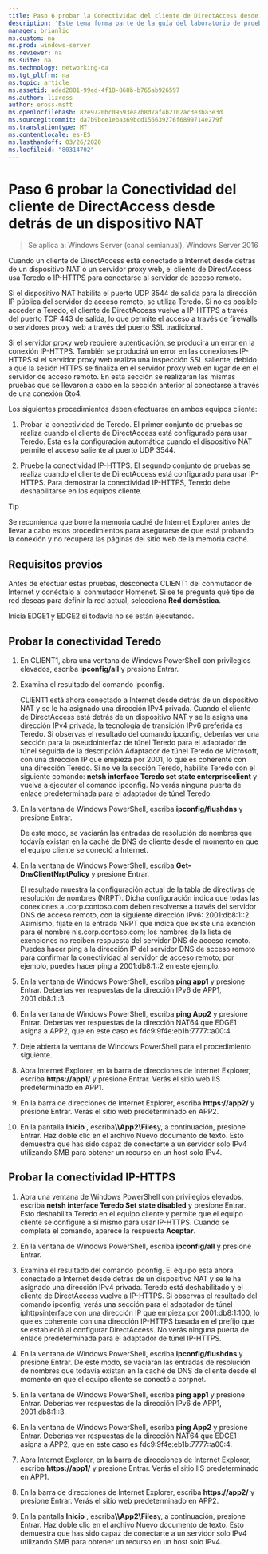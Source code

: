 ```yaml
---
title: Paso 6 probar la Conectividad del cliente de DirectAccess desde detrás de un dispositivo NAT
description: 'Este tema forma parte de la guía del laboratorio de pruebas: demostración de DirectAccess en un clúster con Windows NLB para Windows Server 2016'
manager: brianlic
ms.custom: na
ms.prod: windows-server
ms.reviewer: na
ms.suite: na
ms.technology: networking-da
ms.tgt_pltfrm: na
ms.topic: article
ms.assetid: aded2881-99ed-4f18-868b-b765ab926597
ms.author: lizross
author: eross-msft
ms.openlocfilehash: 82e9720bc09593ea7b8d7af4b2102ac3e3ba3e3d
ms.sourcegitcommit: da7b9bce1eba369bcd156639276f6899714e279f
ms.translationtype: MT
ms.contentlocale: es-ES
ms.lasthandoff: 03/26/2020
ms.locfileid: "80314702"
---
```

# <a name="step-6-test-directaccess-client-connectivity-from-behind-a-nat-device"></a>Paso 6 probar la Conectividad del cliente de DirectAccess desde detrás de un dispositivo NAT

>Se aplica a: Windows Server (canal semianual), Windows Server 2016

Cuando un cliente de DirectAccess está conectado a Internet desde detrás de un dispositivo NAT o un servidor proxy web, el cliente de DirectAccess usa Teredo o IP-HTTPS para conectarse al servidor de acceso remoto. 

Si el dispositivo NAT habilita el puerto UDP 3544 de salida para la dirección IP pública del servidor de acceso remoto, se utiliza Teredo. Si no es posible acceder a Teredo, el cliente de DirectAccess vuelve a IP-HTTPS a través del puerto TCP 443 de salida, lo que permite el acceso a través de firewalls o servidores proxy web a través del puerto SSL tradicional. 

Si el servidor proxy web requiere autenticación, se producirá un error en la conexión IP-HTTPS. También se producirá un error en las conexiones IP-HTTPS si el servidor proxy web realiza una inspección SSL saliente, debido a que la sesión HTTPS se finaliza en el servidor proxy web en lugar de en el servidor de acceso remoto. En esta sección se realizarán las mismas pruebas que se llevaron a cabo en la sección anterior al conectarse a través de una conexión 6to4.  
  
Los siguientes procedimientos deben efectuarse en ambos equipos cliente:  
  
1. Probar la conectividad de Teredo. El primer conjunto de pruebas se realiza cuando el cliente de DirectAccess está configurado para usar Teredo. Esta es la configuración automática cuando el dispositivo NAT permite el acceso saliente al puerto UDP 3544.  
  
2. Pruebe la conectividad IP-HTTPS. El segundo conjunto de pruebas se realiza cuando el cliente de DirectAccess está configurado para usar IP-HTTPS. Para demostrar la conectividad IP-HTTPS, Teredo debe deshabilitarse en los equipos cliente.  
  
> [!TIP]  
> Se recomienda que borre la memoria caché de Internet Explorer antes de llevar a cabo estos procedimientos para asegurarse de que está probando la conexión y no recupera las páginas del sitio web de la memoria caché.  
  
## <a name="prerequisites"></a>Requisitos previos

Antes de efectuar estas pruebas, desconecta CLIENT1 del conmutador de Internet y conéctalo al conmutador Homenet. Si se te pregunta qué tipo de red deseas para definir la red actual, selecciona **Red doméstica**.  
  
Inicia EDGE1 y EDGE2 si todavía no se están ejecutando.  
  
## <a name="test-teredo-connectivity"></a>Probar la conectividad Teredo  
  
1. En CLIENT1, abra una ventana de Windows PowerShell con privilegios elevados, escriba **ipconfig/all** y presione Entrar.  
  
2. Examina el resultado del comando ipconfig.  
  
   CLIENT1 está ahora conectado a Internet desde detrás de un dispositivo NAT y se le ha asignado una dirección IPv4 privada. Cuando el cliente de DirectAccess está detrás de un dispositivo NAT y se le asigna una dirección IPv4 privada, la tecnología de transición IPv6 preferida es Teredo. Si observas el resultado del comando ipconfig, deberías ver una sección para la pseudointerfaz de túnel Teredo para el adaptador de túnel seguida de la descripción Adaptador de túnel Teredo de Microsoft, con una dirección IP que empieza por 2001, lo que es coherente con una dirección Teredo. Si no ve la sección Teredo, habilite Teredo con el siguiente comando: **netsh interface Teredo set state enterpriseclient** y vuelva a ejecutar el comando ipconfig. No verás ninguna puerta de enlace predeterminada para el adaptador de túnel Teredo.  
  
3. En la ventana de Windows PowerShell, escriba **ipconfig/flushdns** y presione Entrar.  
  
   De este modo, se vaciarán las entradas de resolución de nombres que todavía existan en la caché de DNS de cliente desde el momento en que el equipo cliente se conectó a Internet.  
  
4. En la ventana de Windows PowerShell, escriba **Get-DnsClientNrptPolicy** y presione Entrar.  
  
   El resultado muestra la configuración actual de la tabla de directivas de resolución de nombres (NRPT). Dicha configuración indica que todas las conexiones a .corp.contoso.com deben resolverse a través del servidor DNS de acceso remoto, con la siguiente dirección IPv6: 2001:db8:1::2. Asimismo, fíjate en la entrada NRPT que indica que existe una exención para el nombre nls.corp.contoso.com; los nombres de la lista de exenciones no reciben respuesta del servidor DNS de acceso remoto. Puedes hacer ping a la dirección IP del servidor DNS de acceso remoto para confirmar la conectividad al servidor de acceso remoto; por ejemplo, puedes hacer ping a 2001:db8:1::2 en este ejemplo.  
  
5. En la ventana de Windows PowerShell, escriba **ping app1** y presione Entrar. Deberías ver respuestas de la dirección IPv6 de APP1, 2001:db8:1::3.  
  
6. En la ventana de Windows PowerShell, escriba **ping App2** y presione Entrar. Deberías ver respuestas de la dirección NAT64 que EDGE1 asigna a APP2, que en este caso es fdc9:9f4e:eb1b:7777::a00:4.  
  
7. Deje abierta la ventana de Windows PowerShell para el procedimiento siguiente.  
  
8. Abra Internet Explorer, en la barra de direcciones de Internet Explorer, escriba **https://app1/** y presione Entrar. Verás el sitio web IIS predeterminado en APP1.  
  
9. En la barra de direcciones de Internet Explorer, escriba **https://app2/** y presione Entrar. Verás el sitio web predeterminado en APP2.  
  
10. En la pantalla **Inicio** , escriba<strong>\\\App2\Files</strong>y, a continuación, presione Entrar. Haz doble clic en el archivo Nuevo documento de texto. Esto demuestra que has sido capaz de conectarte a un servidor solo IPv4 utilizando SMB para obtener un recurso en un host solo IPv4.  
  
## <a name="test-ip-https-connectivity"></a>Probar la conectividad IP-HTTPS  
  
1. Abra una ventana de Windows PowerShell con privilegios elevados, escriba **netsh interface Teredo Set state disabled** y presione Entrar. Esto deshabilita Teredo en el equipo cliente y permite que el equipo cliente se configure a sí mismo para usar IP-HTTPS. Cuando se completa el comando, aparece la respuesta **Aceptar**.  
  
2. En la ventana de Windows PowerShell, escriba **ipconfig/all** y presione Entrar.  
  
3. Examina el resultado del comando ipconfig. El equipo está ahora conectado a Internet desde detrás de un dispositivo NAT y se le ha asignado una dirección IPv4 privada. Teredo está deshabilitado y el cliente de DirectAccess vuelve a IP-HTTPS. Si observas el resultado del comando ipconfig, verás una sección para el adaptador de túnel iphttpsinterface con una dirección IP que empieza por 2001:db8:1:100, lo que es coherente con una dirección IP-HTTPS basada en el prefijo que se estableció al configurar DirectAccess. No verás ninguna puerta de enlace predeterminada para el adaptador de túnel IP-HTTPS.  
  
4. En la ventana de Windows PowerShell, escriba **ipconfig/flushdns** y presione Entrar. De este modo, se vaciarán las entradas de resolución de nombres que todavía existan en la caché de DNS de cliente desde el momento en que el equipo cliente se conectó a corpnet.  
  
5. En la ventana de Windows PowerShell, escriba **ping app1** y presione Entrar. Deberías ver respuestas de la dirección IPv6 de APP1, 2001:db8:1::3.  
  
6. En la ventana de Windows PowerShell, escriba **ping App2** y presione Entrar. Deberías ver respuestas de la dirección NAT64 que EDGE1 asigna a APP2, que en este caso es fdc9:9f4e:eb1b:7777::a00:4.  
  
7. Abra Internet Explorer, en la barra de direcciones de Internet Explorer, escriba **https://app1/** y presione Entrar. Verás el sitio IIS predeterminado en APP1.  
  
8. En la barra de direcciones de Internet Explorer, escriba **https://app2/** y presione Entrar. Verás el sitio web predeterminado en APP2.  
  
9. En la pantalla **Inicio** , escriba<strong>\\\App2\Files</strong>y, a continuación, presione Entrar. Haz doble clic en el archivo Nuevo documento de texto. Esto demuestra que has sido capaz de conectarte a un servidor solo IPv4 utilizando SMB para obtener un recurso en un host solo IPv4.
